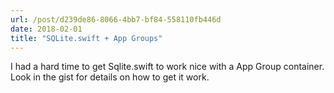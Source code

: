 ```yaml
---
url: /post/d239de86-8066-4bb7-bf84-558110fb446d
date: 2018-02-01
title: "SQLite.swift + App Groups"
---
```


I had a hard time to get Sqlite.swift to work nice with a App Group container. Look in the gist for details on how to get it work.



<script src="https://gist.github.com/hjertnes/6321bc897b7cd20ae2fc52c5084aab3b.js"></script>